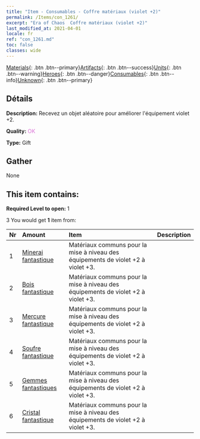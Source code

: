 ```yaml
---
title: "Item - Consumables - Coffre matériaux (violet +2)"
permalink: /Items/con_1261/
excerpt: "Era of Chaos  Coffre matériaux (violet +2)"
last_modified_at: 2021-04-01
locale: fr
ref: "con_1261.md"
toc: false
classes: wide
---
```

 [Materials](/fr/Items/){: .btn .btn--primary}[Artifacts](/fr/Items/Artifacts/){: .btn .btn--success}[Units](/fr/Items/Units/){: .btn .btn--warning}[Heroes](/fr/Items/Heroes/){: .btn .btn--danger}[Consumables](/fr/Items/Consumables/){: .btn .btn--info}[Unknown](/fr/Items/Unknown/){: .btn .btn--primary}

## Détails
 **Description:** Recevez un objet aléatoire pour améliorer l'équipement violet +2.

 **Quality:** <span style="color: #DA70D6">OK</span>

 **Type:** Gift

## Gather

  None

## This item contains:

 **Required Level to open:** 1

 3 You would get **1** item  from:

  | Nr | Amount |     Item    | Description |
  |:---|:-------|:------------|:-----------:|
  | 1 | [Minerai fantastique](/fr/Items/mat_47/) | Matériaux communs pour la mise à niveau des équipements de violet +2 à violet +3. | 
  | 2 | [Bois fantastique](/fr/Items/mat_48/) | Matériaux communs pour la mise à niveau des équipements de violet +2 à violet +3. | 
  | 3 | [Mercure fantastique](/fr/Items/mat_49/) | Matériaux communs pour la mise à niveau des équipements de violet +2 à violet +3. | 
  | 4 | [Soufre fantastique](/fr/Items/mat_50/) | Matériaux communs pour la mise à niveau des équipements de violet +2 à violet +3. | 
  | 5 | [Gemmes fantastiques](/fr/Items/mat_51/) | Matériaux communs pour la mise à niveau des équipements de violet +2 à violet +3. | 
  | 6 | [Cristal fantastique](/fr/Items/mat_52/) | Matériaux communs pour la mise à niveau des équipements de violet +2 à violet +3. | 

